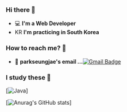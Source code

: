

<!---
parkseungjae/parkseungjae is a ✨ special ✨ repository because its `README.md` (this file) appears on your GitHub profile.
You can click the Preview link to take a look at your changes.
--->

### Hi there 👋
 - 💻 **I'm a Web Developer**
 - KR **I'm practicing in South Korea**

### How to reach me? 🤔
- 📮  **parkseungjae's email ...**[![Gmail Badge](https://img.shields.io/badge/Gmail-d14836?style=flat-square&logo=Gmail&logoColor=white&link=mailto:fomagran6@gmail.com)](mailto:park0915mp@gmail.com)

### I study these 📒
[![Java](http://img.shields.io/badge/language-swift-orange&logo=Java&logoColor=#007&link=링크)]


[![Anurag's GitHub stats](https://github-readme-stats.vercel.app/api?username=parkseungjae&&show_icons=true&theme=chartreuse-dark)]

